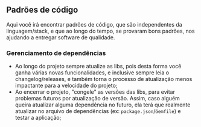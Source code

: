 ## Padrões de código

Aqui você irá encontrar padrões de código, que são independentes da linguagem/stack, e que ao longo do tempo, se provaram bons padrões, nos ajudando a entregar software de qualidade.

### Gerenciamento de dependências

* Ao longo do projeto sempre atualize as libs, pois desta forma você ganha várias novas funcionalidades, e inclusive sempre leia o changelog/releases, e também torna o processo de atualização menos impactante para a velocidade do projeto;
* Ao encerrar o projeto, "congele" as versões das libs, para evitar problemas futuros por atualização de versão. Assim, caso alguém queira atualizar alguma dependência no futuro, ela terá que realmente atualizar no arquivo de dependências (ex: `package.json`/`Gemfile`) e testar a aplicação;
